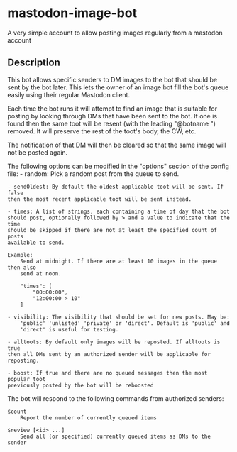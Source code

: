 # mastodon-image-bot
A very simple account to allow posting images regularly from a mastodon account


## Description
This bot allows specific senders to DM images to the bot that should be sent by
the bot later. This lets the owner of an image bot fill the bot's queue easily
using their regular Mastodon client.

Each time the bot runs it will attempt to find an image that is suitable for
posting by looking through DMs that have been sent to the bot. If one is found
then the same toot will be resent (with the leading "@botname ") removed. It
will preserve the rest of the toot's body, the CW, etc.

The notification of that DM will then be cleared so that the same image will not
be posted again.

The following options can be modified in the "options" section of the config
file:
	- random: Pick a random post from the queue to send.

	- sendOldest: By default the oldest applicable toot will be sent. If false
	then the most recent applicable toot will be sent instead.

	- times: A list of strings, each containing a time of day that the bot
	should post, optionally followed by > and a value to indicate that the time
	should be skipped if there are not at least the specified count of posts
	available to send.

	Example:
		Send at midnight. If there are at least 10 images in the queue then also
		send at noon.

		"times": [
			"00:00:00",
			"12:00:00 > 10"
		]

	- visibility: The visibility that should be set for new posts. May be:
		'public' 'unlisted' 'private' or 'direct'. Default is 'public' and
		'direct' is useful for testing.

	- alltoots: By default only images will be reposted. If alltoots is true
	then all DMs sent by an authorized sender will be applicable for reposting.

	- boost: If true and there are no queued messages then the most popular toot
	previously posted by the bot will be reboosted


The bot will respond to the following commands from authorized senders:

	$count
		Report the number of currently queued items

	$review [<id> ...]
		Send all (or specified) currently queued items as DMs to the sender

